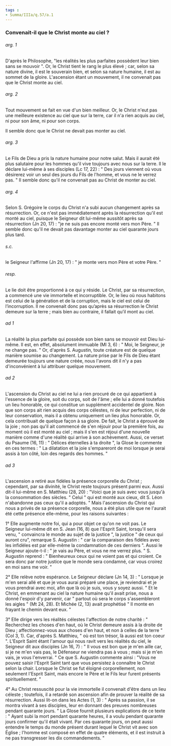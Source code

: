 ```yaml
---
tags : 
- Summa/IIIa/q.57/a.1
---
```


### Convenait-il que le Christ monte au ciel ?



###### arg. 1
D'après le Philosophe, "les réalités les plus parfaites possèdent leur bien sans se mouvoir ". Or, le Christ tient le rang le plus élevé ; car, selon sa nature divine, il est le souverain bien, et selon sa nature humaine, il est au sommet de la gloire. L'ascension étant un mouvement, il ne convenait pas que le Christ monte au ciel. 

###### arg. 2
Tout mouvement se fait en vue d'un bien meilleur. Or, le Christ n'eut pas une meilleure existence au ciel que sur la terre, car il n'a rien acquis au ciel, ni pour son âme, ni pour son corps. 

Il semble donc que le Christ ne devait pas monter au ciel. 

###### arg. 3
Le Fils de Dieu a pris la nature humaine pour notre salut. Mais il aurait été plus salutaire pour les hommes qu'il vive toujours avec nous sur la terre. Il le déclare lui-même à ses disciples (Lc 17, 22) : " Des jours viennent où vous désirerez voir un seul des jours du Fils de l'homme, et vous ne le verrez pas. " Il semble donc qu'il ne convenait pas au Christ de monter au ciel. 

###### arg. 4
Selon S. Grégoire le corps du Christ n'a subi aucun changement après sa résurrection. Or, ce n'est pas immédiatement après la résurrection qu'il est monté au ciel, puisque le Seigneur dit lui-même aussitôt après sa résurrection (Jn 20, 17) : "je ne suis pas encore monté vers mon Père. " Il semble donc qu'il ne devait pas davantage monter au ciel quarante jours plus tard. 

###### s.c.
le Seigneur l'affirme (Jn 20, 17) : " je monte vers mon Père et votre Père. " 

###### resp.
Le lie doit être proportionné à ce qui y réside. Le Christ, par sa résurrection, a commencé une vie immortelle et incorruptible. Or, le lieu où nous habitons est celui de la génération et de la corruption, mais le ciel est celui de l’incorruption. Il ne convenait donc pas qu’après sa résurrection le Christ demeure sur la terre ; mais bien au contraire, il fallait qu’il mont au ciel. 

###### ad 1
La réalité la plus parfaite qui possède son bien sans se mouvoir est Dieu lui-même. Il est, en effet, absolument immuable (Ml 3, 6) : " Moi, le Seigneur, je ne change pas. " Or, d'après S. Augustin, toute créature est de quelque manière soumise au changement. La nature prise par le Fils de Dieu étant demeurée toujours une nature créée, nous l'avons dit il n'y a pas d'inconvénient à lui attribuer quelque mouvement. 

###### ad 2
L'ascension du Christ au ciel ne lui a rien procuré de ce qui appartient à l'essence de la gloire, soit du corps, soit de l'âme ; elle lui a donné toutefois un lieu honorable, ce qui constitue un supplément accidentel de gloire. Non que son corps ait rien acquis des corps célestes, ni de leur perfection, ni de leur conservation, mais il a obtenu uniquement un lieu plus honorable. Or, cela contribuait de quelque façon à sa gloire. De fait, le Christ a éprouvé de la joie ; non pas qu'il ait commencé de s'en réjouir pour la première fois, au moment où il est monté au ciel ; mais il s'en est réjoui d'une nouvelle manière comme d'une réalité qui arrive à son achèvement. Aussi, ce verset du Psaume (16, 11) : " Délices éternelles à ta droite ", la Glose le commente en ces termes : " La dilatation et la joie s'empareront de moi lorsque je serai assis à ton côté, loin des regards des hommes. " 

###### ad 3
L'ascension a retiré aux fidèles la présence corporelle du Christ ; cependant, par sa divinité, le Christ reste toujours présent parmi eux. Aussi dit-il lui-même en S. Matthieu (28, 20) : "Voici que je suis avec vous jusqu'à la consommation des siècles. " Celui " qui est monté aux cieux, dit S. Léon n'abandonne pas ceux qu'il a adoptés. " Mais l'ascension du Christ qui nous a privés de sa présence corporelle, nous a été plus utile que ne l'aurait été cette présence elle-même, pour les raisons suivantes : 

1° Elle augmente notre foi, qui a pour objet ce qu'on ne voit pas. Le Seigneur lui-même dit en S. Jean (16, 8) que l'Esprit Saint, lorsqu'il sera venu, " convaincra le monde au sujet de la justice ", la justice " de ceux qui auront cru", remarque S. Augustin : " car la comparaison des fidèles avec les infidèles est par elle-même la condamnation de ces derniers ". Aussi le Seigneur ajoute-t-il : " je vais au Père, et vous ne me verrez plus. " S. Augustin reprend : " Bienheureux ceux qui ne voient pas et qui croient. Ce sera donc par notre justice que le monde sera condamné, car vous croirez en moi sans me voir. " 

2° Elle relève notre espérance. Le Seigneur déclare (Jn 14, 3) : " Lorsque je m'en serai allé et que je vous aurai préparé une place, je reviendrai et je vous prendrai avec moi, afin que là où je suis, vous y soyez aussi. " Et le Christ, en emmenant au ciel la nature humaine qu'il avait prise, nous a donné l'espoir d'y parvenir, car " partout où sera le corps s'assembleront les aigles " (Mt 24, 28). Et Michée (2, 13) avait prophétisé " Il monte en frayant le chemin devant eux. " 

3° Elle dirige vers les réalités célestes l'affection de notre charité : " Recherchez les choses d'en haut, où le Christ demeure assis à la droite de Dieu ; affectionnez-vous aux choses d'en haut, et non à celles de la terre " (Col 3, 1). Car, d'après S. Matthieu, " où est ton trésor, là aussi est ton coeur ". L'Esprit Saint étant l'amour qui nous ravit vers les réalités du ciel, le Seigneur dit aux disciples (Jn 16, 7) : " Il vous est bon que je m'en aille car, si je ne m'en vais pas, le Défenseur ne viendra pas à vous ; mais si je m'en vais, je vous l'enverrai. " Ce que S. Augustin commente ainsi : "Vous ne pouvez saisir l'Esprit Saint tant que vous persistez à connaître le Christ selon la chair. Lorsque le Christ se fut éloigné corporellement, non seulement l'Esprit Saint, mais encore le Père et le Fils leur furent présents spirituellement. " 

4° Au Christ ressuscité pour la vie immortelle il convenait d'être dans un lieu céleste ; toutefois, il a retardé son ascension afin de prouver la réalité de sa résurrection. Aussi lit-on dans les Actes (1, 3) : " Après sa passion, il se montra vivant à ses disciples, leur en donnant des preuves nombreuses pendant quarante jours. " La Glose fournit plusieurs explications de ce texte : " Ayant subi la mort pendant quarante heures, il a voulu pendant quarante jours confirmer qu'il était vivant. Par ces quarante jours, on peut aussi entendre le temps du monde présent durant lequel le Christ vit avec son Église ; l'homme est composé en effet de quatre éléments, et il est instruit à ne pas transgresser les dix commandements. " 

